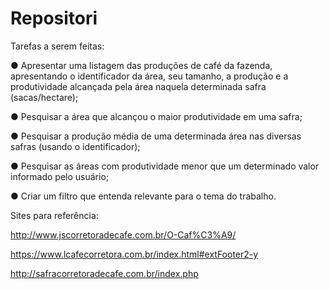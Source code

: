# Repositori

Tarefas a serem feitas:

● Apresentar uma listagem das produções de café da fazenda, apresentando o identificador
da área, seu tamanho, a produção e a produtividade alcançada pela área naquela
determinada safra (sacas/hectare);

● Pesquisar a área que alcançou o maior produtividade em uma safra;

● Pesquisar a produção média de uma determinada área nas diversas safras (usando o
identificador);

● Pesquisar as áreas com produtividade menor que um determinado valor informado pelo
usuário;

● Criar um filtro que entenda relevante para o tema do trabalho.


Sites para referência:

http://www.jscorretoradecafe.com.br/O-Caf%C3%A9/

https://www.lcafecorretora.com.br/index.html#extFooter2-y

http://safracorretoradecafe.com.br/index.php